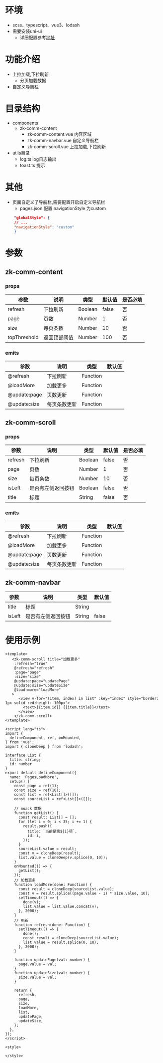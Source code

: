 # 环境
- scss、typescript、vue3、lodash
- 需要安装uni-ui
  - 详细配置参考[地址](https://uniapp.dcloud.io/component/uniui/quickstart?id=npm%e5%ae%89%e8%a3%85)

# 功能介绍
- 上拉加载,下拉刷新
  - 分页加载数据
- 自定义导航栏

# 目录结构
- components
  - zk-comm-content
    - zk-comm-content.vue 内容区域
    - zk-comm-navbar.vue 自定义导航栏
    - zk-comm-scroll.vue 上拉加载,下拉刷新
- utils目录
  - log.ts log日志输出
  - toast.ts 提示
# 其他
- 页面自定义了导航栏,需要配置开启自定义导航栏
  - pages.json 配置 navigationStyle 为custom
```json
	"globalStyle": {
    // ...
    "navigationStyle": "custom"
	}
```
# 参数
## zk-comm-content

### props

| 参数         | 说明         | 类型    | 默认值 | 是否必填 |
| ------------ | ------------ | ------- | ------ | -------- |
| refresh      | 下拉刷新     | Boolean | false  | 否       |
| page         | 页数         | Number  | 1      | 否       |
| size         | 每页条数     | Number  | 10     | 否       |
| topThreshold | 返回顶部阈值 | Number  | 100    | 否       |

### emits

| 参数         | 说明         | 类型     | 默认值 |
| ------------ | ------------ | -------- | ------ |
| @refresh     | 下拉刷新     | Function |        |
| @loadMore    | 加载更多     | Function |        |
| @update:page | 页数更新     | Function |        |
| @update:size | 每页条数更新 | Function |        |

## zk-comm-scroll

### props

| 参数    | 说明               | 类型    | 默认值 | 是否必填 |
| ------- | ------------------ | ------- | ------ | -------- |
| refresh | 下拉刷新           | Boolean | false  | 否       |
| page    | 页数               | Number  | 1      | 否       |
| size    | 每页条数           | Number  | 10     | 否       |
| isLeft  | 是否有左侧返回按钮 | Boolean | false  | 否       |
| title   | 标题               | String  | false  | 否       |

### emits

| 参数         | 说明         | 类型     | 默认值 |
| ------------ | ------------ | -------- | ------ |
| @refresh     | 下拉刷新     | Function |        |
| @loadMore    | 加载更多     | Function |        |
| @update:page | 页数更新     | Function |        |
| @update:size | 每页条数更新 | Function |        |

## zk-comm-navbar

| 参数   | 说明               | 类型   | 默认值 |
| ------ | ------------------ | ------ | ------ |
| title  | 标题               | String |        |
| isLeft | 是否有左侧返回按钮 | String | false  |


# 使用示例
```vue
<template>
   <zk-comm-scroll title="加载更多"
    :refresh="true"
    @refresh="refresh"
    :page="page"
    :size="size"
    @update:page="updatePage"
    @update:size="updateSize"
    @load-more="loadMore"
   >
      <view v-for="(item, index) in list" :key="index" style="border: 1px solid red;height: 100px">
        <text>{{item.id}} {{item.title}}</text>
      </view>
    </zk-comm-scroll>
</template>

<script lang="ts">
import {
  defineComponent, ref, onMounted,
} from 'vue';
import { cloneDeep } from 'lodash';

interface List {
  title: string;
  id: number
}
export default defineComponent({
  name: 'PagesLoadMore',
  setup() {
    const page = ref(1);
    const size = ref(10);
    const list = ref<List[]>([]);
    const sourceList = ref<List[]>([]);

    // moack 数据
    function getList() {
      const result: List[] = [];
      for (let i = 0; i < 35; i += 1) {
        result.push({
          title: `当前是第${i}项`,
          id: i,
        });
      }
      sourceList.value = result;
      const v = cloneDeep(result);
      list.value = cloneDeep(v.splice(0, 10));
    }
    onMounted(() => {
      getList();
    });
    // 加载更多
    function loadMore(done: Function) {
      const result = cloneDeep(sourceList.value);
      const v = result.splice((page.value - 1) * size.value, 10);
      setTimeout(() => {
        done(v);
        list.value = list.value.concat(v);
      }, 2000);
    }
    // 刷新
    function refresh(done: Function) {
      setTimeout(() => {
        done();
        const result = cloneDeep(sourceList.value);
        list.value = result.splice(0, 10);
      }, 2000);
    }

    function updatePage(val: number) {
      page.value = val;
    }
    function updateSize(val: number) {
      size.value = val;
    }

    return {
      refresh,
      page,
      size,
      loadMore,
      list,
      updatePage,
      updateSize,
    };
  },
});
</script>

<style>

</style>

```
